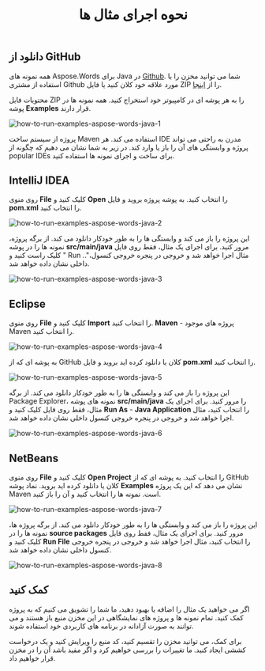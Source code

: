 ﻿---
title: نحوه اجرای مثال ها
second_title: Aspose.Words برای Java
articleTitle: نحوه اجرای مثال ها
linktitle: نحوه اجرای مثال ها
type: docs
description: "Aspose.Words برای Java نمونه ها را از مخزن GitHub ما دانلود کنید و یاد بگیرید که چگونه آنها را اجرا کنید تا با امکانات و ویژگی های Aspose.Words آشنا شوید."
weight: 130
url: /fa/java/how-to-run-the-examples/
timestamp: 2024-01-27-14-07-04
---

## دانلود از GitHub

همه نمونه های Aspose.Words برای Java در [Github](https://github.com/aspose-words/Aspose.Words-for-Java). شما می توانید مخزن را با استفاده از مشتری Github مورد علاقه خود کلان کنید یا فایل ZIP را از [اینجا](https://github.com/aspose-words/Aspose.Words-for-Java/archive/master.zip).

محتویات فایل ZIP را به هر پوشه ای در کامپیوتر خود استخراج کنید. همه نمونه ها در پوشه **Examples** قرار دارند.

![how-to-run-examples-aspose-words-java-1](/words/java/how-to-run-the-examples/how-to-run-examples-aspose-words-java-1.png)

پروژه از سیستم ساخت Maven استفاده می کند. هر IDE مدرن به راحتی می تواند پروژه و وابستگی های آن را باز یا وارد کند. در زیر به شما نشان می دهیم که چگونه از popular IDEs برای ساخت و اجرای نمونه ها استفاده کنید.

## IntelliJ IDEA

روی منوی **File** کلیک کنید و **Open** را انتخاب کنید. به پوشه پروژه بروید و فایل **pom.xml** را انتخاب کنید.

![how-to-run-examples-aspose-words-java-2](/words/java/how-to-run-the-examples/how-to-run-examples-aspose-words-java-2.png)

این پروژه را باز می کند و وابستگی ها را به طور خودکار دانلود می کند. از برگه پروژه، نمونه ها را در پوشه **src/main/java** مرور کنید. برای اجرای یک مثال، فقط روی فایل کلیک راست کنید و " Run .."،مثال اجرا خواهد شد و خروجی در پنجره خروجی کنسول داخلی نشان داده خواهد شد.

![how-to-run-examples-aspose-words-java-3](/words/java/how-to-run-the-examples/how-to-run-examples-aspose-words-java-3.png)

## Eclipse

روی منوی **File** کلیک کنید و **Import** را انتخاب کنید. **Maven** - پروژه های موجود Maven را انتخاب کنید.

![how-to-run-examples-aspose-words-java-4](/words/java/how-to-run-the-examples/how-to-run-examples-aspose-words-java-4.png)

به پوشه ای که از GitHub کلان یا دانلود کرده اید بروید و فایل **pom.xml** را انتخاب کنید.

![how-to-run-examples-aspose-words-java-5](/words/java/how-to-run-the-examples/how-to-run-examples-aspose-words-java-5.png)

این پروژه را باز می کند و وابستگی ها را به طور خودکار دانلود می کند. از برگه Package Explorer، نمونه های پوشه **src/main/java** را مرور کنید. برای اجرای یک مثال، فقط روی فایل کلیک کنید و **Run As** - **Java Application** را انتخاب کنید، مثال اجرا خواهد شد و خروجی در پنجره خروجی کنسول داخلی نشان داده خواهد شد.

![how-to-run-examples-aspose-words-java-6](/words/java/how-to-run-the-examples/how-to-run-examples-aspose-words-java-6.png)

## NetBeans

روی منوی **File** کلیک کنید و **Open Project** را انتخاب کنید. به پوشه ای که از GitHub کلان یا دانلود کرده اید بروید. نماد پوشه **Examples** نشان می دهد که این یک پروژه Maven است. نمونه ها را انتخاب کنید و آن را باز کنید.

![how-to-run-examples-aspose-words-java-7](/words/java/how-to-run-the-examples/how-to-run-examples-aspose-words-java-7.png)

این پروژه را باز می کند و وابستگی ها را به طور خودکار دانلود می کند. از برگه پروژه ها، نمونه ها را در **source packages** مرور کنید. برای اجرای یک مثال، فقط روی فایل کلیک کنید و **Run File** را انتخاب کنید، مثال اجرا خواهد شد و خروجی در پنجره خروجی کنسول داخلی نشان داده خواهد شد.

![how-to-run-examples-aspose-words-java-8](/words/java/how-to-run-the-examples/how-to-run-examples-aspose-words-java-8.png)

## کمک کنید

اگر می خواهید یک مثال را اضافه یا بهبود دهید، ما شما را تشویق می کنیم که به پروژه کمک کنید. تمام نمونه ها و پروژه های نمایشگاهی در این مخزن منبع باز هستند و می توانند به صورت آزادانه در برنامه های کاربردی خود استفاده شوند.

برای کمک، می توانید مخزن را تقسیم کنید، کد منبع را ویرایش کنید و یک درخواست کششی ایجاد کنید. ما تغییرات را بررسی خواهیم کرد و اگر مفید باشد آن را در مخزن قرار خواهیم داد.
